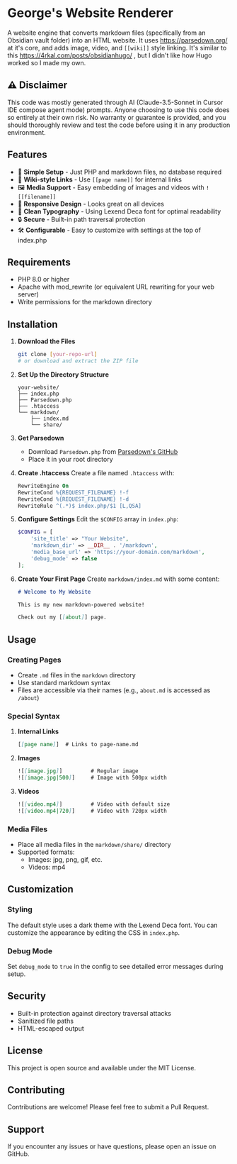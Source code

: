 # George's Website Renderer

A website engine that converts markdown files (specifically from an Obsidian vault folder) into an HTML website. It uses https://parsedown.org/ at it's core, and adds image, video, and `[[wiki]]` style linking. It's similar to this https://4rkal.com/posts/obsidianhugo/ , but I didn't like how Hugo worked so I made my own.

## ⚠️ Disclaimer

This code was mostly generated through AI (Claude-3.5-Sonnet in Cursor IDE compose agent mode) prompts. Anyone choosing to use this code does so entirely at their own risk. No warranty or guarantee is provided, and you should thoroughly review and test the code before using it in any production environment.

## Features

- 🚀 **Simple Setup** - Just PHP and markdown files, no database required
- 🔗 **Wiki-style Links** - Use `[[page name]]` for internal links
- 🖼️ **Media Support** - Easy embedding of images and videos with `![[filename]]`
- 📱 **Responsive Design** - Looks great on all devices
- 🎨 **Clean Typography** - Using Lexend Deca font for optimal readability
- 🔒 **Secure** - Built-in path traversal protection
- 🛠️ **Configurable** - Easy to customize with settings at the top of index.php

## Requirements

- PHP 8.0 or higher
- Apache with mod_rewrite (or equivalent URL rewriting for your web server)
- Write permissions for the markdown directory

## Installation

1. **Download the Files**
   ```bash
   git clone [your-repo-url]
   # or download and extract the ZIP file
   ```

2. **Set Up the Directory Structure**
   ```
   your-website/
   ├── index.php
   ├── Parsedown.php
   ├── .htaccess
   └── markdown/
       ├── index.md
       └── share/
   ```

3. **Get Parsedown**
   - Download `Parsedown.php` from [Parsedown's GitHub](https://github.com/erusev/parsedown/blob/master/Parsedown.php)
   - Place it in your root directory

4. **Create .htaccess**
   Create a file named `.htaccess` with:
   ```apache
   RewriteEngine On
   RewriteCond %{REQUEST_FILENAME} !-f
   RewriteCond %{REQUEST_FILENAME} !-d
   RewriteRule ^(.*)$ index.php/$1 [L,QSA]
   ```

5. **Configure Settings**
   Edit the `$CONFIG` array in `index.php`:
   ```php
   $CONFIG = [
       'site_title' => "Your Website",                    
       'markdown_dir' => __DIR__ . '/markdown',           
       'media_base_url' => 'https://your-domain.com/markdown',
       'debug_mode' => false                              
   ];
   ```

6. **Create Your First Page**
   Create `markdown/index.md` with some content:
   ```markdown
   # Welcome to My Website
   
   This is my new markdown-powered website!
   
   Check out my [[about]] page.
   ```

## Usage

### Creating Pages
- Create `.md` files in the `markdown` directory
- Use standard markdown syntax
- Files are accessible via their names (e.g., `about.md` is accessed as `/about`)

### Special Syntax

1. **Internal Links**
   ```markdown
   [[page name]]  # Links to page-name.md
   ```

2. **Images**
   ```markdown
   ![[image.jpg]]         # Regular image
   ![[image.jpg|500]]     # Image with 500px width
   ```

3. **Videos**
   ```markdown
   ![[video.mp4]]         # Video with default size
   ![[video.mp4|720]]     # Video with 720px width
   ```

### Media Files
- Place all media files in the `markdown/share/` directory
- Supported formats:
  - Images: jpg, png, gif, etc.
  - Videos: mp4

## Customization

### Styling
The default style uses a dark theme with the Lexend Deca font. You can customize the appearance by editing the CSS in `index.php`.

### Debug Mode
Set `debug_mode` to `true` in the config to see detailed error messages during setup.

## Security

- Built-in protection against directory traversal attacks
- Sanitized file paths
- HTML-escaped output

## License

This project is open source and available under the MIT License.

## Contributing

Contributions are welcome! Please feel free to submit a Pull Request.

## Support

If you encounter any issues or have questions, please open an issue on GitHub. 
